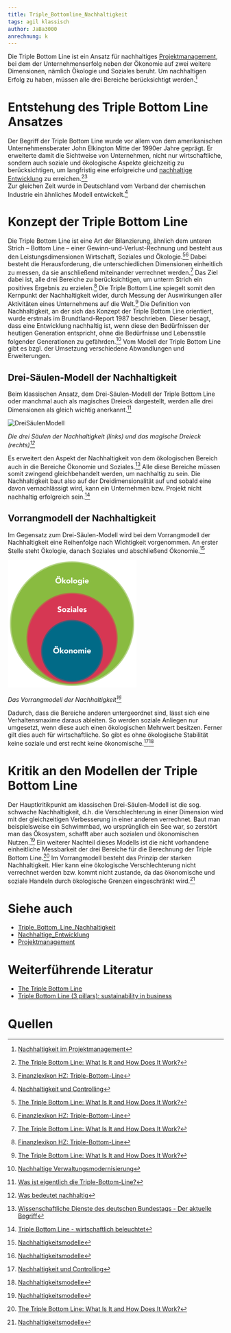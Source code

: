 ```yaml
---
title: Triple_Bottomline_Nachhaltigkeit
tags: agil klassisch
author: JaBa3000
anrechnung: k 
---
```


Die Triple Bottom Line ist ein Ansatz für nachhaltiges [Projektmanagement](Projektmanagement.md), bei dem der Unternehmenserfolg neben der Ökonomie auf
zwei weitere Dimensionen, nämlich Ökologie und Soziales beruht. Um nachhaltigen Erfolg zu haben, müssen  alle drei Bereiche berücksichtigt werden.[^1]


# Entstehung des Triple Bottom Line Ansatzes

Der Begriff der Triple Bottom Line wurde vor allem von dem amerikanischen Unternehmensberater John Elkington Mitte der 1990er Jahre geprägt. Er erweiterte damit die Sichtweise
von Unternehmen, nicht nur wirtschaftliche, sondern auch soziale und ökologische Aspekte gleichzeitig zu berücksichtigen, um langfristig eine erfolgreiche und [nachhaltige 
Entwicklung](Nachhaltige_Entwicklung.md) zu erreichen.[^2][^3]    
Zur gleichen Zeit wurde in Deutschland vom Verband der chemischen Industrie ein ähnliches Modell entwickelt.[^4]


# Konzept der Triple Bottom Line

Die Triple Bottom Line ist eine Art der Bilanzierung, ähnlich dem unteren Strich – Bottom Line – einer Gewinn-und-Verlust-Rechnung und besteht aus den Leistungsdimensionen
Wirtschaft, Soziales und Ökologie.[^2][^3] Dabei besteht die Herausforderung, die unterschiedlichen Dimensionen einheitlich zu messen, da sie anschließend miteinander verrechnet
werden.[^2] Das Ziel dabei ist, alle drei Bereiche zu berücksichtigen, um unterm Strich ein positives Ergebnis zu erzielen.[^3] Die Triple Bottom Line spiegelt somit den
Kernpunkt der Nachhaltigkeit wider, durch Messung der Auswirkungen aller Aktivitäten eines Unternehmens auf die Welt.[^2]
Die Definition von Nachhaltigkeit, an der sich das Konzept der Triple Bottom Line orientiert, wurde erstmals im Brundtland-Report 1987 beschrieben. Dieser besagt, dass eine
Entwicklung nachhaltig ist, wenn diese den Bedürfnissen der heutigen Generation entspricht, ohne die Bedürfnisse und Lebensstile folgender Generationen zu gefährden.[^5] 
Vom Modell der Triple Bottom Line gibt es bzgl. der Umsetzung verschiedene Abwandlungen und Erweiterungen.

## Drei-Säulen-Modell der Nachhaltigkeit

Beim klassischen Ansatz, dem Drei-Säulen-Modell der Triple Bottom Line oder manchmal auch als magisches Dreieck dargestellt, werden alle drei Dimensionen als gleich wichtig
anerkannt.[^8]

![DreiSäulenModell](Triple_Bottomline_Nachhaltigkeit/DreiSäulenModell.png)

*Die drei Säulen der Nachhaltigkeit (links) und das magische Dreieck (rechts)[^6]*

Es erweitert den Aspekt der Nachhaltigkeit von dem ökologischen Bereich auch in die Bereiche Ökonomie und Soziales.[^7] Alle diese Bereiche müssen somit zwingend gleichbehandelt
werden, um nachhaltig zu sein. Die Nachhaltigkeit baut also auf der Dreidimensionalität auf und sobald eine davon vernachlässigt wird, kann ein Unternehmen bzw.
Projekt nicht nachhaltig erfolgreich sein.[^9]


## Vorrangmodell der Nachhaltigkeit

Im Gegensatz zum Drei-Säulen-Modell wird bei dem Vorrangmodell der Nachhaltigkeit eine Reihenfolge nach Wichtigkeit vorgenommen. An erster Stelle steht Ökologie, danach Soziales
und abschließend Ökonomie.[^10]

![Vorrangmodell](Triple_Bottomline_Nachhaltigkeit/Vorrangmodell.png)

*Das Vorrangmodell der Nachhaltigkeit[^10]*

Dadurch, dass die Bereiche anderen untergeordnet sind, lässt sich eine Verhaltensmaxime daraus ableiten. So werden soziale Anliegen nur umgesetzt, wenn diese auch einen 
ökologischen Mehrwert besitzen. Ferner gilt dies auch für wirtschaftliche. So gibt es ohne ökologische Stabilität keine soziale und erst recht keine ökonomische.[^4][^10]


# Kritik an den Modellen der Triple Bottom Line

Der Hauptkritikpunkt am klassischen Drei-Säulen-Modell ist die sog. schwache Nachhaltigkeit, d.h. die Verschlechterung in einer Dimension wird mit der gleichzeitigen
Verbesserung in einer anderen verrechnet. Baut man beispielsweise ein Schwimmbad, wo ursprünglich ein See war, so zerstört man das Ökosystem, schafft aber auch sozialen und 
ökonomischen Nutzen.[^10] Ein weiterer Nachteil dieses Modells ist die nicht vorhandene einheitliche Messbarkeit der drei Bereiche für die Berechnung der Triple Bottom Line.[^2]
Im Vorrangmodell besteht das Prinzip der starken Nachhaltigkeit. Hier kann eine ökologische Verschlechterung nicht verrechnet werden bzw. kommt nicht zustande, da das 
ökonomische und soziale Handeln durch ökologische Grenzen eingeschränkt wird.[^10]


# Siehe auch

* [Triple_Bottom_Line_Nachhaltigkeit](Triple_Bottomline_Nachhaltigkeit.md)
* [Nachhaltige_Entwicklung](Nachhaltige_Entwicklung.md)
* [Projektmanagement](Projektmanagement.md)

# Weiterführende Literatur

* [The Triple Bottom Line](https://sustain.wisconsin.edu/sustainability/triple-bottom-line/)
* [Triple Bottom Line (3 pillars): sustainability in business](https://www.youtube.com/watch?v=2f5m-jBf81Q)

# Quellen

[^1]: [Nachhaltigkeit im Projektmanagement](https://link.springer.com/content/pdf/10.1007/978-3-658-20500-3.pdf)
[^2]: [The Triple Bottom Line: What Is It and How Does It Work?](http://web.mit.edu/afs.new/athena/course/2/2.813/www/readings/TripleBottomLine.pdf)
[^3]: [Finanzlexikon HZ: Triple-Bottom-Line](https://www.handelszeitung.ch/finanzlexikon/triple-bottom-line)
[^4]: [Nachhaltigkeit und Controlling](https://books.google.de/books?id=0r2OFMYRXL0C&pg=PA17&lpg=PA17&dq=VCI+triple+bottom+line&source=bl&ots=ca9bpT38Lc&sig=ACfU3U3NraWaKaB66BIjhwsOWWlHo2kjsA&hl=de&sa=X&ved=2ahUKEwjJjN3Tuov0AhUCif0HHZHWAG0Q6AF6BAgnEAM#v=onepage&q=VCI%20triple%20bottom%20line&f=false)
[^5]: [Nachhaltige Verwaltungsmodernisierung](https://dopus.uni-speyer.de/frontdoor/deliver/index/docId/493/file/DP-030.pdf)
[^6]: [Was bedeutet nachhaltig](https://www.finanzadmin.at/2020/was-bedeutet-nachhaltig)
[^7]: [Wissenschaftliche Dienste des deutschen Bundestags - Der aktuelle Begriff](http://webarchiv.bundestag.de/archive/2008/0506/wissen/analysen/2004/2004_04_06.pdf)
[^8]: [Was ist eigentlich die Triple-Bottom-Line?](https://lippold.bab-consulting.de/was-ist-eigentlich-die-triple-bottom-line)
[^9]: [Triple Bottom Line - wirtschaftlich beleuchtet](https://www.alexandria.unisg.ch/17725/1/TripleBottomLine.pdf)
[^10]: [Nachhaltigkeitsmodelle](https://klimaschutz.neustadt.eu/Ziele-Umsetzung/Klimawandel-Nachhaltigkeit/Nachhaltigkeitsmodelle/)

